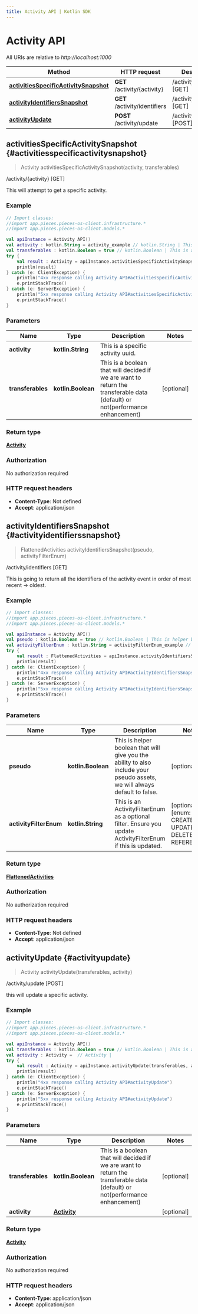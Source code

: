 ```yaml
---
title: Activity API | Kotlin SDK
---
```


# Activity API

All URIs are relative to *http://localhost:1000*

Method | HTTP request | Description
------------- | ------------- | -------------
[**activitiesSpecificActivitySnapshot**](#activitiesspecificactivitysnapshot) | **GET** /activity/\{activity\} | /activity/\{activity\} [GET]
[**activityIdentifiersSnapshot**](#activityidentifierssnapshot) | **GET** /activity/identifiers | /activity/identifiers [GET]
[**activityUpdate**](#activityupdate) | **POST** /activity/update | /activity/update [POST]


## **activitiesSpecificActivitySnapshot** {#activitiesspecificactivitysnapshot}
> Activity activitiesSpecificActivitySnapshot(activity, transferables)

/activity/\{activity\} [GET]

This will attempt to get a specific activity.

### Example
```kotlin
// Import classes:
//import app.pieces.pieces-os-client.infrastructure.*
//import app.pieces.pieces-os-client.models.*

val apiInstance = Activity API()
val activity : kotlin.String = activity_example // kotlin.String | This is a specific activity uuid.
val transferables : kotlin.Boolean = true // kotlin.Boolean | This is a boolean that will decided if we are want to return the transferable data (default) or not(performance enhancement)
try {
    val result : Activity = apiInstance.activitiesSpecificActivitySnapshot(activity, transferables)
    println(result)
} catch (e: ClientException) {
    println("4xx response calling Activity API#activitiesSpecificActivitySnapshot")
    e.printStackTrace()
} catch (e: ServerException) {
    println("5xx response calling Activity API#activitiesSpecificActivitySnapshot")
    e.printStackTrace()
}
```

### Parameters

Name | Type | Description  | Notes
------------- | ------------- | ------------- | -------------
 **activity** | **kotlin.String**| This is a specific activity uuid. |
 **transferables** | **kotlin.Boolean**| This is a boolean that will decided if we are want to return the transferable data (default) or not(performance enhancement) | [optional]

### Return type

[**Activity**](../models/Activity)

### Authorization

No authorization required

### HTTP request headers

 - **Content-Type**: Not defined
 - **Accept**: application/json

## **activityIdentifiersSnapshot** {#activityidentifierssnapshot}
> FlattenedActivities activityIdentifiersSnapshot(pseudo, activityFilterEnum)

/activity/identifiers [GET]

This is going to return all the identifiers of the activity event in order of most recent -&gt; oldest.

### Example
```kotlin
// Import classes:
//import app.pieces.pieces-os-client.infrastructure.*
//import app.pieces.pieces-os-client.models.*

val apiInstance = Activity API()
val pseudo : kotlin.Boolean = true // kotlin.Boolean | This is helper boolean that will give you the ability to also include your pseudo assets, we will always default to false.
val activityFilterEnum : kotlin.String = activityFilterEnum_example // kotlin.String | This is an ActivityFilterEnum as a optional filter. Ensure you update ActivityFilterEnum if this is updated.
try {
    val result : FlattenedActivities = apiInstance.activityIdentifiersSnapshot(pseudo, activityFilterEnum)
    println(result)
} catch (e: ClientException) {
    println("4xx response calling Activity API#activityIdentifiersSnapshot")
    e.printStackTrace()
} catch (e: ServerException) {
    println("5xx response calling Activity API#activityIdentifiersSnapshot")
    e.printStackTrace()
}
```

### Parameters

Name | Type | Description  | Notes
------------- | ------------- | ------------- | -------------
 **pseudo** | **kotlin.Boolean**| This is helper boolean that will give you the ability to also include your pseudo assets, we will always default to false. | [optional]
 **activityFilterEnum** | **kotlin.String**| This is an ActivityFilterEnum as a optional filter. Ensure you update ActivityFilterEnum if this is updated. | [optional] [enum: CREATED, UPDATED, DELETED, REFERENCED]

### Return type

[**FlattenedActivities**](../models/FlattenedActivities)

### Authorization

No authorization required

### HTTP request headers

 - **Content-Type**: Not defined
 - **Accept**: application/json

## **activityUpdate** {#activityupdate}
> Activity activityUpdate(transferables, activity)

/activity/update [POST]

this will update a specific activity.

### Example
```kotlin
// Import classes:
//import app.pieces.pieces-os-client.infrastructure.*
//import app.pieces.pieces-os-client.models.*

val apiInstance = Activity API()
val transferables : kotlin.Boolean = true // kotlin.Boolean | This is a boolean that will decided if we are want to return the transferable data (default) or not(performance enhancement)
val activity : Activity =  // Activity | 
try {
    val result : Activity = apiInstance.activityUpdate(transferables, activity)
    println(result)
} catch (e: ClientException) {
    println("4xx response calling Activity API#activityUpdate")
    e.printStackTrace()
} catch (e: ServerException) {
    println("5xx response calling Activity API#activityUpdate")
    e.printStackTrace()
}
```

### Parameters

Name | Type | Description  | Notes
------------- | ------------- | ------------- | -------------
 **transferables** | **kotlin.Boolean**| This is a boolean that will decided if we are want to return the transferable data (default) or not(performance enhancement) | [optional]
 **activity** | [**Activity**](../models/Activity)|  | [optional]

### Return type

[**Activity**](../models/Activity)

### Authorization

No authorization required

### HTTP request headers

 - **Content-Type**: application/json
 - **Accept**: application/json

